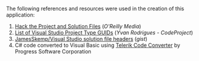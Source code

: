 The following references and resources were used in the creation of this application:

1. [Hack the Project and Solution Files](http://www.onjava.com/pub/a/dotnet/excerpt/vshacks_chap1/index.html?page=4) (_O'Reilly Media_)
2. [List of Visual Studio Project Type GUIDs](https://www.codeproject.com/Reference/720512/List-of-Visual-Studio-Project-Type-GUIDs) (_Yvan Rodrigues - CodeProject_)
3. [JamesSkemp/Visual Studio solution file headers](https://gist.github.com/JamesSkemp/bbe17351ecdf6b1d6e07) (_gist_)
4. C# code converted to Visual Basic using [Telerik Code Converter](http://converter.telerik.com/) by Progress Software Corporation
